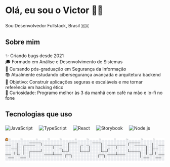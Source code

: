 <h1 align="left">Olá, eu sou o Victor ✌🏻</h1>

###

<p align="left">Sou Desenvolvedor Fullstack, Brasil 🇧🇷</p>

###

<h2 align="left">Sobre mim</h2>

###

<p align="left">
✨ Criando bugs desde 2021<br>
🎓 Formado em Análise e Desenvolvimento de Sistemas<br>
🔐 Cursando pós-graduação em Segurança da Informação<br>
📚 Atualmente estudando cibersegurança avançada e arquitetura backend<br>
🎯 Objetivo: Construir aplicações seguras e escaláveis e me tornar referência em hacking ético<br>
🎲 Curiosidade: Programo melhor às 3 da manhã com café na mão e lo-fi no fone
</p>

###

<h2 align="left">Tecnologias que uso</h2>

###

<div align="left">
  <img src="https://cdn.jsdelivr.net/gh/devicons/devicon/icons/javascript/javascript-original.svg" height="40" alt="JavaScript" />
  <img width="12" />
  <img src="https://cdn.jsdelivr.net/gh/devicons/devicon/icons/typescript/typescript-original.svg" height="40" alt="TypeScript" />
  <img width="12" />
  <img src="https://cdn.jsdelivr.net/gh/devicons/devicon/icons/react/react-original.svg" height="40" alt="React" />
  <img width="12" />
  <img src="https://cdn.jsdelivr.net/gh/devicons/devicon/icons/storybook/storybook-original.svg" height="40" alt="Storybook" />
  <img width="12" />
  <img src="https://cdn.jsdelivr.net/gh/devicons/devicon/icons/nodejs/nodejs-original.svg" height="40" alt="Node.js" />
</div>

###


<picture>
  <source media="(prefers-color-scheme: dark)" srcset="https://raw.githubusercontent.com/VicorVasconcelos/VicorVasconcelos/output/pacman-contribution-graph-dark.svg">
  <source media="(prefers-color-scheme: light)" srcset="https://raw.githubusercontent.com/VicorVasconcelos/VicorVasconcelos/output/pacman-contribution-graph.svg">
  <img alt="Gráfico estilo Pac‑Man" src="https://raw.githubusercontent.com/VicorVasconcelos/VicorVasconcelos/output/pacman-contribution-graph.svg">
</picture>
